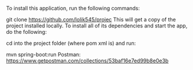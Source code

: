 # 
To install this application, run the following commands:

git clone https://github.com/lolik545/projec
This will get a copy of the project installed locally. To install all of its dependencies and start the app, do the following:

cd into the project folder (where pom xml is) and run:

mvn spring-boot:run
Postman: https://www.getpostman.com/collections/53baf16e7ed99b8e0e3b
